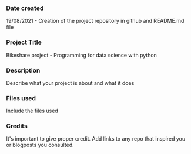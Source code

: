 

### Date created
19/08/2021 - Creation of the project repository in github and README.md file

### Project Title
Bikeshare project - Programming for data science with python

### Description
Describe what your project is about and what it does

### Files used
Include the files used

### Credits
It's important to give proper credit. Add links to any repo that inspired you or blogposts you consulted.
